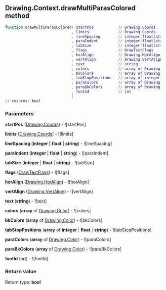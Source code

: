 ## Drawing.Context.drawMultiParasColored method


```lua
function drawMultiParasColored( startPos           // Drawing.Coords
                              , limits             // Drawing.Coords
                              , lineSpacing        // integer|float|string
                              , paraIndent         // integer|float|string
                              , tabSize            // integer|float|string
                              , flags              // DrawTextFlags
                              , horAlign           // Drawing.HorAlign
                              , vertAlign          // Drawing.VertAlign
                              , text               // string
                              , colors             // array of Drawing.Color
                              , bkColors           // array of Drawing.Color
                              , tabStopPositions   // array of integer|float|string
                              , paraColors         // array of Drawing.Color
                              , paraBkColors       // array of Drawing.Color
                              , fontId             // int
                              )
// returns: bool
```


### Parameters

**startPos** ([Drawing.Coords](../../Drawing/Coords.md)) - ![startPos]

**limits** ([Drawing.Coords](../../Drawing/Coords.md)) - ![limits]

**lineSpacing** (**integer** | **float** | **string**) - ![lineSpacing]

**paraIndent** (**integer** | **float** | **string**) - ![paraIndent]

**tabSize** (**integer** | **float** | **string**) - ![tabSize]

**flags** ([DrawTextFlags](../../DrawTextFlags.md)) - ![flags]

**horAlign** ([Drawing.HorAlign](../../Drawing/HorAlign.md)) - ![horAlign]

**vertAlign** ([Drawing.VertAlign](../../Drawing/VertAlign.md)) - ![vertAlign]

**text** (**string**) - ![text]

**colors** (**array** of [Drawing.Color](../../Drawing/Color.md)) - ![colors]

**bkColors** (**array** of [Drawing.Color](../../Drawing/Color.md)) - ![bkColors]

**tabStopPositions** (**array** of **integer** | **float** | **string**) - ![tabStopPositions]

**paraColors** (**array** of [Drawing.Color](../../Drawing/Color.md)) - ![paraColors]

**paraBkColors** (**array** of [Drawing.Color](../../Drawing/Color.md)) - ![paraBkColors]

**fontId** (**int**) - ![fontId]

### Return value

Return type: **bool**

